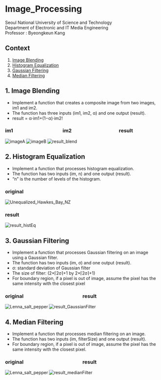 # Image_Processing
Seoul National University of Science and Technology<br />
Department of Electronic and IT Media Engineering<br />
Professor : Byeongkeun Kang<br />
## Context
1. [Image Blending](#1-image_blending)
2. [Histogram Equalization](#2-histogram-equalization)
3. [Gaussian Filtering](#3-gaussian-filtering)
4. [Median Filtering](#4-median-filtering)
## 1. Image Blending
- Implement a function that creates a composite image from two images, im1 and im2.
- The function has three inputs (im1, im2, α) and one output (result). 
- result = α⋅im1+(1−α)⋅im2!<br />
### im1 &nbsp;&nbsp;&nbsp;&nbsp;&nbsp;&nbsp;&nbsp;&nbsp;&nbsp;&nbsp;&nbsp;&nbsp;&nbsp;&nbsp;&nbsp;&nbsp;&nbsp;&nbsp;&nbsp;&nbsp;&nbsp;&nbsp;&nbsp;&nbsp;&nbsp;&nbsp;&nbsp;&nbsp;&nbsp;&nbsp;&nbsp;&nbsp;&nbsp;&nbsp;&nbsp;&nbsp;&nbsp;&nbsp;&nbsp;&nbsp; im2 &nbsp;&nbsp;&nbsp;&nbsp;&nbsp;&nbsp;&nbsp;&nbsp;&nbsp;&nbsp;&nbsp;&nbsp;&nbsp;&nbsp;&nbsp;&nbsp;&nbsp;&nbsp;&nbsp;&nbsp;&nbsp;&nbsp;&nbsp;&nbsp;&nbsp;&nbsp;&nbsp;&nbsp;&nbsp;&nbsp;&nbsp;&nbsp;&nbsp;&nbsp;&nbsp;&nbsp;&nbsp;&nbsp; result<br />
![imageA](https://user-images.githubusercontent.com/90415099/147421680-bb43e796-0cf9-4db9-94a3-0bacffc4edf3.png)
![imageB](https://user-images.githubusercontent.com/90415099/147421720-89816649-2a6f-44b4-a54d-87e1b20281d3.png)
![result_blend](https://user-images.githubusercontent.com/90415099/147421774-77d2732e-a51c-4e74-9734-e030fcc00311.png)
## 2. Histogram Equalization
- Implement a function that processes histogram equalization.
- The function has two inputs (im, n) and one output (result).
- “n” is the number of levels of the histogram.
### original 
![Unequalized_Hawkes_Bay_NZ](https://user-images.githubusercontent.com/90415099/147421813-e6f11c03-3936-4648-8d59-66ae1d8dfb60.jpg)
### result
![result_histEq](https://user-images.githubusercontent.com/90415099/147421832-0fea70a7-5808-4676-98d9-e2c48e72d0e6.png)
## 3. Gaussian Filtering
- Implement a function that processes Gaussian filtering on an image using a Gaussian filter.
- The function has two inputs (im, σ) and one output (result).
- σ: standard deviation of Gaussian filter
- The size of filter: (2×⌈2σ⌉+1 by 2×⌈2σ⌉+1)
- For boundary region, if a pixel is out of image, assume the pixel has the same intensity with the closest pixel
### original &nbsp;&nbsp;&nbsp;&nbsp;&nbsp;&nbsp;&nbsp;&nbsp;&nbsp;&nbsp;&nbsp;&nbsp;&nbsp;&nbsp;&nbsp;&nbsp;&nbsp;&nbsp;&nbsp;&nbsp;&nbsp;&nbsp;&nbsp;&nbsp;&nbsp;&nbsp;&nbsp;&nbsp;&nbsp;&nbsp;&nbsp;&nbsp;&nbsp;&nbsp;&nbsp;&nbsp;&nbsp;&nbsp;&nbsp;&nbsp;&nbsp;&nbsp;&nbsp;&nbsp;&nbsp;&nbsp;&nbsp;&nbsp;&nbsp;result
![Lenna_salt_pepper](https://user-images.githubusercontent.com/90415099/147422098-d0945ac0-37b9-4f90-8370-2a81200de076.png)
![result_GaussianFilter](https://user-images.githubusercontent.com/90415099/147422101-ef9f561f-0a02-478d-8050-c37726fca5c0.png)
## 4. Median Filtering
- Implement a function that processes median filtering on an image.
- The function has two inputs (im, filterSize) and one output (result).
- For boundary region, if a pixel is out of image, assume the pixel has the same intensity with the closest pixel.
### original &nbsp;&nbsp;&nbsp;&nbsp;&nbsp;&nbsp;&nbsp;&nbsp;&nbsp;&nbsp;&nbsp;&nbsp;&nbsp;&nbsp;&nbsp;&nbsp;&nbsp;&nbsp;&nbsp;&nbsp;&nbsp;&nbsp;&nbsp;&nbsp;&nbsp;&nbsp;&nbsp;&nbsp;&nbsp;&nbsp;&nbsp;&nbsp;&nbsp;&nbsp;&nbsp;&nbsp;&nbsp;&nbsp;&nbsp;&nbsp;&nbsp;&nbsp;&nbsp;&nbsp;&nbsp;&nbsp;&nbsp;&nbsp;&nbsp;result
![Lenna_salt_pepper](https://user-images.githubusercontent.com/90415099/147422148-1646917c-5ce7-4096-84a3-26ed642d9acf.png)
![result_medianFilter](https://user-images.githubusercontent.com/90415099/147422150-0e3c036f-51a5-404d-a1d1-334593ae8be0.png)
